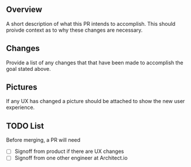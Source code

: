 ## Overview
A short description of what this PR intends to accomplish. This should proivde context as to why these changes are necessary.

## Changes
Provide a list of any changes that that have been made to accomplish the goal stated above.

## Pictures
If any UX has changed a picture should be attached to show the new user experience.

## TODO List
Before merging, a PR will need
- [ ] Signoff from product if there are UX changes
- [ ] Signoff from one other engineer at Architect.io

